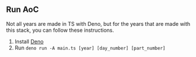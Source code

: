 ## Run AoC
Not all years are made in TS with Deno, but for the years that are made with this stack, you can follow these instructions.

1. Install [Deno](https://deno.land/manual@v1.28.3/getting_started/installation)
2. Run `deno run -A main.ts [year] [day_number] [part_number]`